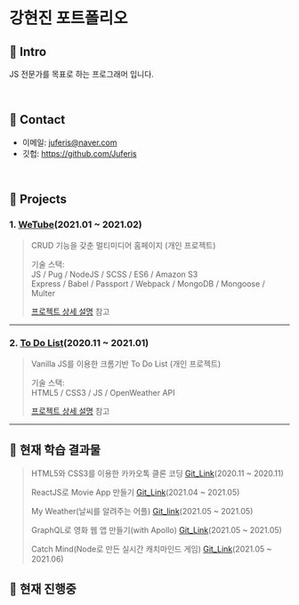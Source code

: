 # 강현진 포트폴리오
## :pushpin: Intro
JS 전문가를 목표로 하는 프로그래머 입니다.

</br>

## :pushpin: Contact
- 이메일: juferis@naver.com
- 깃헙: https://github.com/Juferis
 
</br>

## :pushpin: Projects
### 1. [WeTube](https://intense-hollows-79633.herokuapp.com)(2021.01 ~ 2021.02)  
> CRUD 기능을 갖춘 멀티미디어 홈페이지 (개인 프로젝트)
>  
>기술 스택:  
>JS / Pug / NodeJS / SCSS / ES6 / Amazon S3  
>Express / Babel / Passport / Webpack / MongoDB / Mongoose / Multer
>  
>[프로젝트 상세 설명](https://github.com/Juferis/wetube) 참고

---

### 2. [To Do List](https://juferis.github.io/todo-list-homepage)(2020.11 ~ 2021.01)  
>Vanilla JS를 이용한 크롬기반 To Do List (개인 프로젝트)  
>  
>기술 스택:  
>HTML5 / CSS3 / JS / OpenWeather API
>  
>[프로젝트 상세 설명](https://github.com/Juferis/todo-list-homepage) 참고

---

## 📌 현재 학습 결과물  
> HTML5와 CSS3를 이용한 카카오톡 클론 코딩 [Git_Link](https://github.com/Juferis/kakaotalk-clone)(2020.11 ~ 2020.11)  
>
> ReactJS로 Movie App 만들기 [Git_Link](https://github.com/Juferis/for-practice/tree/master/movie_app)(2021.04 ~ 2021.05)  
>  
> My Weather(날씨를 알려주는 어플) [Git_link](https://github.com/Juferis/for-practice/tree/master/my-weather)(2021.05 ~ 2021.05)  
>
> GraphQL로 영화 웹 앱 만들기(with Apollo) [Git_Link](https://github.com/Juferis/apollo-movie)(2021.05 ~ 2021.05)    
> 
> Catch Mind(Node로 만든 실시간 캐치마인드 게임) [Git_Link](https://github.com/Juferis/catch-mind)(2021.05 ~ 2021.06)    

## 📌 현재 진행중
  
